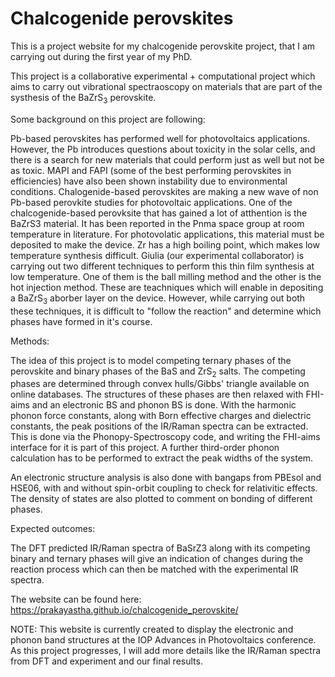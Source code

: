 # Chalcogenide perovskites

This is a project website for my chalcogenide perovskite project, that I am carrying out during the first year of my PhD. 

This project is a collaborative experimental + computational project which aims to carry out vibrational spectraoscopy on materials that are part of the systhesis of the BaZrS<sub>3</sub> perovskite. 

Some background on this project are following:

Pb-based perovskites has performed well for photovoltaics applications. However, the Pb introduces questions about toxicity in the solar cells, and there is a search for new materials that could perform just as well but not be as toxic. MAPI and FAPI (some of the best performing perovskites in efficiencies) have also been shown instability due to environmental conditions. Chalogenide-based perovskites are making a new wave of non Pb-based perovkite studies for photovoltaic applications. One of the chalcogenide-based perovksite that has gained a lot of atthention is the BaZrS3 material. It has been reported in the Pnma space group at room temperature in literature. For photovolatic applications, this material must be deposited to make the device. Zr has a high boiling point, which makes low temperature synthesis difficult. Giulia (our experimental collaborator) is carrying out two different techniques to perform this thin film synthesis at low temperature. One of them is the ball milling method and the other is the hot injection method. These are teachniques which will enable in depositing a BaZrS<sub>3</sub> aborber layer on the device. However, while carrying out both these techniques, it is difficult to "follow the reaction" and determine which phases have formed in it's course. 

Methods:

The idea of this project is to model competing ternary phases of the perovskite and binary phases of the BaS and ZrS<sub>2</sub> salts. The competing phases are determined through convex hulls/Gibbs' triangle available on online databases. The structures of these phases are then relaxed with FHI-aims and an electronic BS and phonon BS is done. With the harmonic phonon force constants, along with Born effective charges and dielectric constants, the peak positions of the IR/Raman spectra can be extracted. This is done via the Phonopy-Spectroscopy code, and writing the FHI-aims interface for it is part of this project. A further third-order phonon calculation has to be performed to extract the peak widths of the system. 

An electronic structure analysis is also done with bangaps from PBEsol and HSE06, with and without spin-orbit coupling to check for relativitic effects. The density of states are also plotted to comment on bonding of different phases. 

Expected outcomes:

The DFT predicted IR/Raman spectra of BaSrZ3 along with its competing binary and ternary phases will give an indication of changes during the reaction process which can then be matched with the experimental IR spectra. 


The website can be found here: https://prakayastha.github.io/chalcogenide_perovskite/

NOTE: This website is currently created to display the electronic and phonon band structures at the IOP Advances in Photovoltaics conference. As this project progresses, I will add more details like the IR/Raman spectra from DFT and experiment and our final results. 
